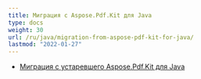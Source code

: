 ```yaml
---
title: Миграция с Aspose.Pdf.Kit для Java
type: docs
weight: 30
url: /ru/java/migration-from-aspose-pdf-kit-for-java/
lastmod: "2022-01-27"
---
```


- [Миграция с устаревшего Aspose.Pdf.Kit для Java](/pdf/ru/java/migration-from-legacy-aspose-pdf-kit-for-java/)